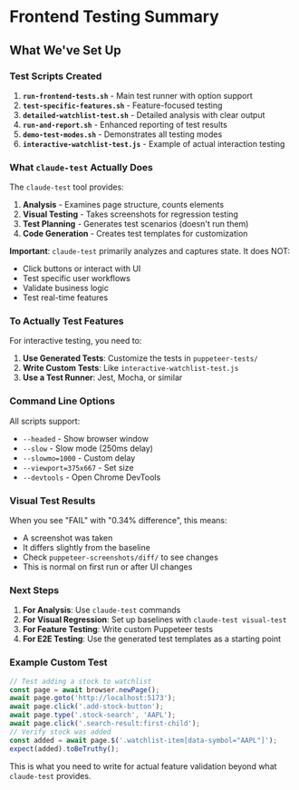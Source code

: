 # Frontend Testing Summary

## What We've Set Up

### Test Scripts Created
1. **`run-frontend-tests.sh`** - Main test runner with option support
2. **`test-specific-features.sh`** - Feature-focused testing
3. **`detailed-watchlist-test.sh`** - Detailed analysis with clear output
4. **`run-and-report.sh`** - Enhanced reporting of test results
5. **`demo-test-modes.sh`** - Demonstrates all testing modes
6. **`interactive-watchlist-test.js`** - Example of actual interaction testing

### What `claude-test` Actually Does

The `claude-test` tool provides:

1. **Analysis** - Examines page structure, counts elements
2. **Visual Testing** - Takes screenshots for regression testing
3. **Test Planning** - Generates test scenarios (doesn't run them)
4. **Code Generation** - Creates test templates for customization

**Important**: `claude-test` primarily analyzes and captures state. It does NOT:
- Click buttons or interact with UI
- Test specific user workflows
- Validate business logic
- Test real-time features

### To Actually Test Features

For interactive testing, you need to:

1. **Use Generated Tests**: Customize the tests in `puppeteer-tests/`
2. **Write Custom Tests**: Like `interactive-watchlist-test.js`
3. **Use a Test Runner**: Jest, Mocha, or similar

### Command Line Options

All scripts support:
- `--headed` - Show browser window
- `--slow` - Slow mode (250ms delay)
- `--slowmo=1000` - Custom delay
- `--viewport=375x667` - Set size
- `--devtools` - Open Chrome DevTools

### Visual Test Results

When you see "FAIL" with "0.34% difference", this means:
- A screenshot was taken
- It differs slightly from the baseline
- Check `puppeteer-screenshots/diff/` to see changes
- This is normal on first run or after UI changes

### Next Steps

1. **For Analysis**: Use `claude-test` commands
2. **For Visual Regression**: Set up baselines with `claude-test visual-test`
3. **For Feature Testing**: Write custom Puppeteer tests
4. **For E2E Testing**: Use the generated test templates as a starting point

### Example Custom Test

```javascript
// Test adding a stock to watchlist
const page = await browser.newPage();
await page.goto('http://localhost:5173');
await page.click('.add-stock-button');
await page.type('.stock-search', 'AAPL');
await page.click('.search-result:first-child');
// Verify stock was added
const added = await page.$('.watchlist-item[data-symbol="AAPL"]');
expect(added).toBeTruthy();
```

This is what you need to write for actual feature validation beyond what `claude-test` provides.